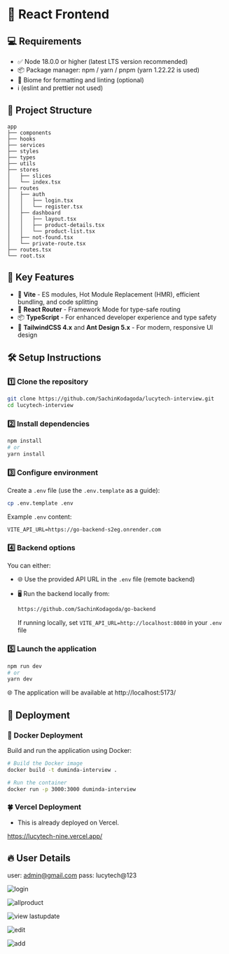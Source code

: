 # 🚀 React Frontend

## 💻 Requirements

- ✅ Node 18.0.0 or higher (latest LTS version recommended)
- 📦 Package manager: npm / yarn / pnpm (yarn 1.22.22 is used)
- 🧹 Biome for formatting and linting (optional)
- ℹ️ (eslint and prettier not used)

## 📁 Project Structure

```
app
├── components
├── hooks
├── services
├── styles
├── types
├── utils
├── stores
│   ├── slices
│   └── index.tsx
├── routes
│   ├── auth
│   │   ├── login.tsx
│   │   └── register.tsx
│   ├── dashboard
│   │   ├── layout.tsx
│   │   ├── product-details.tsx
│   │   └── product-list.tsx
│   ├── not-found.tsx
│   └── private-route.tsx
├── routes.tsx
└── root.tsx
```

## 🔑 Key Features

- 🚀 **Vite** - ES modules, Hot Module Replacement (HMR), efficient bundling, and code splitting
- 🧭 **React Router** - Framework Mode for type-safe routing
- 📦 **TypeScript** - For enhanced developer experience and type safety
- 🎨 **TailwindCSS 4.x** and **Ant Design 5.x** - For modern, responsive UI design

## 🛠️ Setup Instructions

### 1️⃣ Clone the repository

```bash
git clone https://github.com/SachinKodagoda/lucytech-interview.git
cd lucytech-interview
```

### 2️⃣ Install dependencies

```bash
npm install
# or
yarn install
```

### 3️⃣ Configure environment

Create a `.env` file (use the `.env.template` as a guide):

```bash
cp .env.template .env
```

Example `.env` content:

```
VITE_API_URL=https://go-backend-s2eg.onrender.com
```

### 4️⃣ Backend options

You can either:

- 🌐 Use the provided API URL in the `.env` file (remote backend)
- 🖥️ Run the backend locally from:

  ```bash
  https://github.com/SachinKodagoda/go-backend
  ```

  If running locally, set `VITE_API_URL=http://localhost:8080` in your `.env` file

### 5️⃣ Launch the application

```bash
npm run dev
# or
yarn dev
```

🌐 The application will be available at http://localhost:5173/

## 🚢 Deployment

### 🐳 Docker Deployment

Build and run the application using Docker:

```bash
# Build the Docker image
docker build -t duminda-interview .

# Run the container
docker run -p 3000:3000 duminda-interview
```

### 🍀 Vercel Deployment

- This is already deployed on Vercel.

https://lucytech-nine.vercel.app/

## 🔥 User Details

user: admin@gmail.com
pass: lucytech@123

![login](https://github.com/user-attachments/assets/c2710f10-d8e8-42a6-8988-d2a534940370)

![allproduct](https://github.com/user-attachments/assets/a1feeb5b-e48b-48c9-972d-5719a0810c9b)

![view lastupdate](https://github.com/user-attachments/assets/5bf3e468-37af-4355-8267-7f731e08e22e)

![edit](https://github.com/user-attachments/assets/df3666f2-43eb-4483-833f-87f0fa5d36c1)

![add](https://github.com/user-attachments/assets/ce45c86d-ba24-42d6-b588-787c17b3de2f)




